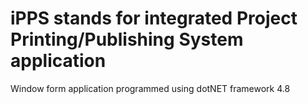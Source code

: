 # iPPS stands for integrated Project Printing/Publishing System application
Window form application programmed using dotNET framework 4.8
